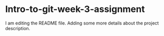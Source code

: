 # Intro-to-git-week-3-assignment
I am editing the README file. Adding some more details about the project description.
